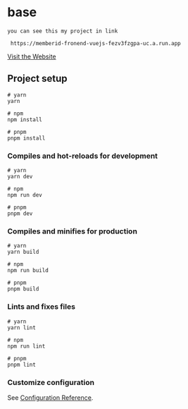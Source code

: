 # base
```
you can see this my project in link

 https://memberid-fronend-vuejs-fezv3fzgpa-uc.a.run.app
```
[Visit the Website](https://memberid-fronend-vuejs-fezv3fzgpa-uc.a.run.app)

## Project setup

```
# yarn
yarn

# npm
npm install

# pnpm
pnpm install
```

### Compiles and hot-reloads for development

```
# yarn
yarn dev

# npm
npm run dev

# pnpm
pnpm dev
```

### Compiles and minifies for production

```
# yarn
yarn build

# npm
npm run build

# pnpm
pnpm build
```

### Lints and fixes files

```
# yarn
yarn lint

# npm
npm run lint

# pnpm
pnpm lint
```

### Customize configuration

See [Configuration Reference](https://vitejs.dev/config/).
